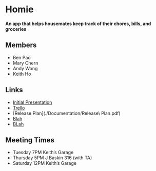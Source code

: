 # Homie
**An app that helps housemates keep track of their chores, bills, and groceries**
## Members
- Ben Pao
- Mary Chern
- Andy Wong
- Keith Ho

## Links
- [Initial Presentation](https://docs.google.com/presentation/d/1sRWfeSazIiWJtqXJdJSJwQfQrMCYdjYDVDm9w8_U_a0/edit#slide=id.g43bf131c52_0_0)
- [Trello](https://trello.com/b/Jpje3I1A/scrum-board)
- [Release Plan](./Documentation/Release\ Plan.pdf)
- [Blah](Documentation/Test.md)
- [BLah](Documentation/Test%202.md)

## Meeting Times
- Tuesday   7PM  Keith’s Garage
-	Thursday  5PM  J Baskin 316 (with TA)
-	Saturday 12PM  Keith’s Garage

